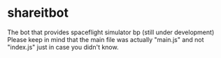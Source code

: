 # shareitbot
The bot that provides spaceflight simulator bp (still under development)
Please keep in mind that the main file was actually "main.js" and not "index.js" just in case you didn't know.
